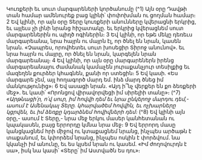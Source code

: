 
Կուռքերի եւ սուտ մարգարեների կործանումը
(^1) Այն օրը Դավթի տան համար ամենուրեք բաց կլինի՝ փոփոխման ու ցողման համար։ 2 Եվ կլինի, որ այն օրը Տերը
կուռքերի անունները կվերացնի երկրից, եւ այլեւս չի լինի նրանց հիշատակը. եւ երկրից կվերացնեմ սուտ մարգարեներին
ու պիղծ ոգիներին։ 3 Եվ կլինի, որ եթե մեկը դեռեւս մարգարեանա, նրա հայրն ու մայրն էլ, որ ծնել են նրան, կասեն նրան.
«Չապրես, որովհետեւ սուտ խոսեցիր Տիրոջ անունով». եւ նրա հայրն ու մայրը, որ ծնել են նրան, կարգելեն նրան
մարգարեանալ։ 4 Եվ կլինի, որ այն օրը մարգարեներն իրենց մարգարեանալու ժամանակ կամաչեն յուրաքանչյուր
տեսիլքից եւ մազեղեն քուրձեր կհագնեն, քանի որ ստեցին։ 5 Եվ կասի. «Ես մարգարե չեմ, այլ հողագործ մարդ եմ. ինձ
մարդ ծնեց իմ մանկությունից»։ 6 Եվ ասացի նրան. «Այդ ի՞նչ վերքեր են քո ձեռքերի մեջ». եւ կասի՝ «Որոնցով
վիրավորվեցի իմ սիրելիի տանը»։
(^7) _«Արթնացի՛ր, ո՛վ սուր, իմ հովվի դեմ
եւ նրա ընկերոջ մարդու դեմ,-
ասում է Ամենակալ Տերը.
կհարվածեմ հովվին,
եւ ոչխարները կցրվեն,
եւ իմ ձեռքը կդարձնեմ հովիվների դեմ։_
(^8) Եվ կլինի այն օրը,- ասում է Տերը,- նրա մեջ երկու մասեր կանհետանան ու կպակասեն, բայց երրորդը կմնա նրա
մեջ։ 9 Եվ երրորդ մասը կանցկացնեմ հրի միջով ու կտաքացնեմ նրանց, ինչպես արծաթն է տաքանում, եւ կփորձեմ
նրանց, ինչպես ոսկին է փորձվում. նա կկանչի իմ անունը, եւ ես կլսեմ նրան ու կասեմ. «Իմ ժողովուրդն է սա», իսկ նա
կասի՝ «Տերը՝ իմ Աստվածն ես դու»։
